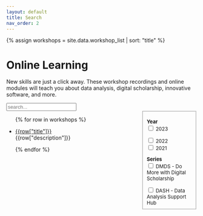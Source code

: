```yaml
---
layout: default
title: Search
nav_order: 2
---
```


<!-- https://jekyllrb.com/tutorials/csv-to-table/ -->
<!-- https://github.com/christian-fei/Simple-Jekyll-Search -->

{% assign workshops = site.data.workshop_list 
    | sort: "title" 
%}

# Online Learning

New skills are just a click away. These workshop recordings and online modules will teach you about data analysis, digital scholarship, innovative software, and more.

<div id="search-container">

<input type="text" id="search-inputt" placeholder="search...">

<div style="display:flex">

<div style="width: 70%; padding-right: 1em">
<ul id="results-container">

{% for row in workshops %}
<li>
<p><a href="{{row["url"]}}">{{row["title"]}}</a><br>{{row["description"]}}</p>
</li>
{% endfor %}

</ul>
</div>

<div style="width: 30%; font-size: small">
<fieldset>

<b>Year</b><br>
<input type="checkbox" id="vehicle1" name="vehicle1" value="Bike">
<label for="vehicle1">2023</label><br>

<input type="checkbox" id="vehicle1" name="vehicle1" value="Bike">
<label for="vehicle1">2022</label><br>

<input type="checkbox" id="vehicle1" name="vehicle1" value="Bike">
<label for="vehicle1">2021</label><br>

<b>Series</b><br>
<input type="checkbox" id="vehicle1" name="vehicle1" value="Bike">
<label for="vehicle1">DMDS - Do More with Digital Scholarship</label><br>

<input type="checkbox" id="vehicle1" name="vehicle1" value="Bike">
<label for="vehicle1">DASH - Data Analysis Support Hub</label><br>


</fieldset>
</div>

</div>

</div>

<!-- Script pointing to search-script.js -->
<script src="/assets/js/search-script.js" type="text/javascript"></script>
<script src="/assets/js/jquery.js"></script>

<script>
var json = "";
$.getJSON('./data.json', function(obj) {
    json = obj;
    console.log(obj["Getting Started with GitHub and GitHub Pages"]["url"]);
});

function getProperty(title, prop) {
  return json[title][prop];    
}

var title = "";

var sjs = SimpleJekyllSearch({
  searchInput: document.getElementById('search-inputt'),
  resultsContainer: document.getElementById('results-container'),
  json: '/search.json',
  noResultsText: 'No result found!',
  searchResultTemplate: '
  <li> <!-- {title} -->
    <p>
      <a href="{url}">{title}</a>
      <br>
      {description}
    </p>
  </li>
  ',
  templateMiddleware: function(prop, value, template) {
    if (prop === 'title') {
      title = value;
    }

    if (prop === 'tags') {
      var strr = "";
      function createHTMLTag(tag) { return `<p class="label">${tag}</p>`;}
      function createTag(tag) { strr = strr.concat(" ", createHTMLTag(tag));  }
      value = value.split(", ");
      value.forEach(createTag);
      const regex = /\*/i;
      return strr;
    }

    if (prop === 'url' || prop === 'description') {
      return getProperty(title, prop);
    }
  }
})
</script>